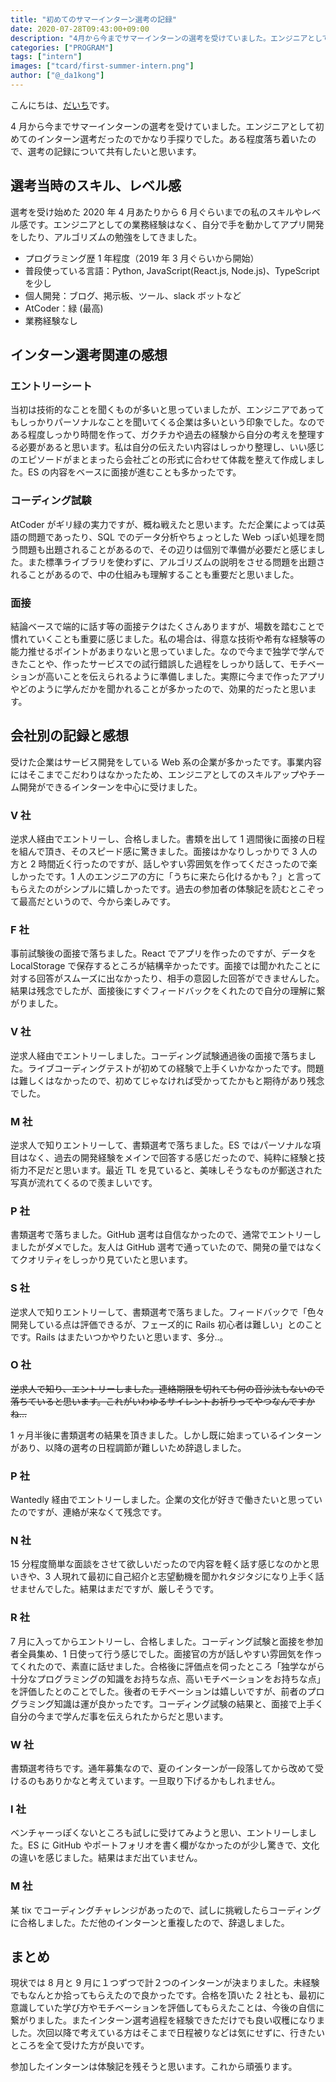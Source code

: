 ```yaml
---
title: "初めてのサマーインターン選考の記録"
date: 2020-07-28T09:43:00+09:00
description: "4月から今までサマーインターンの選考を受けていました。エンジニアとして初めてのインターン選考だったのでかなり手探りでした。ある程度落ち着いたので、選考の記録について共有したいと思います。"
categories: ["PROGRAM"]
tags: ["intern"]
images: ["tcard/first-summer-intern.png"]
author: ["@_da1kong"]
---
```


こんにちは、[だいち](https://twitter.com/_da1kong)です。

4 月から今までサマーインターンの選考を受けていました。エンジニアとして初めてのインターン選考だったのでかなり手探りでした。ある程度落ち着いたので、選考の記録について共有したいと思います。

## 選考当時のスキル、レベル感

選考を受け始めた 2020 年 4 月あたりから 6 月ぐらいまでの私のスキルやレベル感です。エンジニアとしての業務経験はなく、自分で手を動かしてアプリ開発をしたり、アルゴリズムの勉強をしてきました。

- プログラミング歴 1 年程度（2019 年 3 月ぐらいから開始）
- 普段使っている言語：Python, JavaScript(React.js, Node.js)、TypeScript を少し
- 個人開発：ブログ、掲示板、ツール、slack ボットなど
- AtCoder：緑 (最高)
- 業務経験なし

## インターン選考関連の感想

### エントリーシート

当初は技術的なことを聞くものが多いと思っていましたが、エンジニアであってもしっかりパーソナルなことを聞いてくる企業は多いという印象でした。なのである程度しっかり時間を作って、ガクチカや過去の経験から自分の考えを整理する必要があると思います。私は自分の伝えたい内容はしっかり整理し、いい感じのエピソードがまとまったら会社ごとの形式に合わせて体裁を整えて作成しました。ES の内容をベースに面接が進むことも多かったです。

### コーディング試験

AtCoder がギリ緑の実力ですが、概ね戦えたと思います。ただ企業によっては英語の問題であったり、SQL でのデータ分析やちょっとした Web っぽい処理を問う問題も出題されることがあるので、その辺りは個別で準備が必要だと感じました。また標準ライブラリを使わずに、アルゴリズムの説明をさせる問題を出題されることがあるので、中の仕組みも理解することも重要だと思いました。

### 面接

結論ベースで端的に話す等の面接テクはたくさんありますが、場数を踏むことで慣れていくことも重要に感じました。私の場合は、得意な技術や希有な経験等の能力推せるポイントがあまりないと思っていました。なので今まで独学で学んできたことや、作ったサービスでの試行錯誤した過程をしっかり話して、モチベーションが高いことを伝えられるように準備しました。実際に今まで作ったアプリやどのように学んだかを聞かれることが多かったので、効果的だったと思います。

## 会社別の記録と感想

受けた企業はサービス開発をしている Web 系の企業が多かったです。事業内容にはそこまでこだわりはなかったため、エンジニアとしてのスキルアップやチーム開発ができるインターンを中心に受けました。

### V 社

逆求人経由でエントリーし、合格しました。書類を出して 1 週間後に面接の日程を組んで頂き、そのスピード感に驚きました。面接はかなりしっかりで 3 人の方と 2 時間近く行ったのですが、話しやすい雰囲気を作ってくださったので楽しかったです。1 人のエンジニアの方に「うちに来たら化けるかも？」と言ってもらえたのがシンプルに嬉しかったです。過去の参加者の体験記を読むとこぞって最高だというので、今から楽しみです。

### F 社

事前試験後の面接で落ちました。React でアプリを作ったのですが、データを LocalStorage で保存するところが結構辛かったです。面接では聞かれたことに対する回答がスムーズに出なかったり、相手の意図した回答ができませんした。結果は残念でしたが、面接後にすぐフィードバックをくれたので自分の理解に繋がりました。

### V 社

逆求人経由でエントリーしました。コーディング試験通過後の面接で落ちました。ライブコーディングテストが初めての経験で上手くいかなかったです。問題は難しくはなかったので、初めてじゃなければ受かってたかもと期待があり残念でした。

### M 社

逆求人で知りエントリーして、書類選考で落ちました。ES ではパーソナルな項目はなく、過去の開発経験をメインで回答する感じだったので、純粋に経験と技術力不足だと思います。最近 TL を見ていると、美味しそうなものが郵送された写真が流れてくるので羨ましいです。

### P 社

書類選考で落ちました。GitHub 選考は自信なかったので、通常でエントリーしましたがダメでした。友人は GitHub 選考で通っていたので、開発の量ではなくてクオリティをしっかり見ていたと思います。

### S 社

逆求人で知りエントリーして、書類選考で落ちました。フィードバックで「色々開発している点は評価できるが、フェーズ的に Rails 初心者は難しい」とのことです。Rails はまたいつかやりたいと思います、多分..。

### O 社

<s>逆求人で知り、エントリーしました。連絡期限を切れても何の音沙汰もないので落ちていると思います。これがいわゆるサイレントお祈りってやつなんですかね...</s>

1 ヶ月半後に書類選考の結果を頂きました。しかし既に始まっているインターンがあり、以降の選考の日程調節が難しいため辞退しました。

### P 社

Wantedly 経由でエントリーしました。企業の文化が好きで働きたいと思っていたのですが、連絡が来なくて残念です。

### N 社

15 分程度簡単な面談をさせて欲しいだったので内容を軽く話す感じなのかと思いきや、3 人現れて最初に自己紹介と志望動機を聞かれタジタジになり上手く話せませんでした。結果はまだですが、厳しそうです。

### R 社

7 月に入ってからエントリーし、合格しました。コーディング試験と面接を参加者全員集め、1 日使って行う感じでした。面接官の方が話しやすい雰囲気を作ってくれたので、素直に話せました。合格後に評価点を伺ったところ「独学ながら十分なプログラミングの知識をお持ちな点、高いモチベーションをお持ちな点」を評価したとのことでした。後者のモチベーションは嬉しいですが、前者のプログラミング知識は運が良かったです。コーディング試験の結果と、面接で上手く自分の今まで学んだ事を伝えられたからだと思います。

### W 社

書類選考待ちです。通年募集なので、夏のインターンが一段落してから改めて受けるのもありかなと考えています。一旦取り下げるかもしれません。

### I 社

ベンチャーっぽくないところも試しに受けてみようと思い、エントリーしました。ES に GitHub やポートフォリオを書く欄がなかったのが少し驚きで、文化の違いを感じました。結果はまだ出ていません。

### M 社

某 tix でコーディングチャレンジがあったので、試しに挑戦したらコーディングに合格しました。ただ他のインターンと重複したので、辞退しました。

## まとめ

現状では 8 月と 9 月に１つずつで計２つのインターンが決まりました。未経験でもなんとか拾ってもらえたので良かったです。合格を頂いた 2 社とも、最初に意識していた学び方やモチベーションを評価してもらえたことは、今後の自信に繋がりました。またインターン選考過程を経験できただけでも良い収穫になりました。次回以降で考えている方はそこまで日程被りなどは気にせずに、行きたいところを全て受けた方が良いです。

参加したインターンは体験記を残そうと思います。これから頑張ります。
